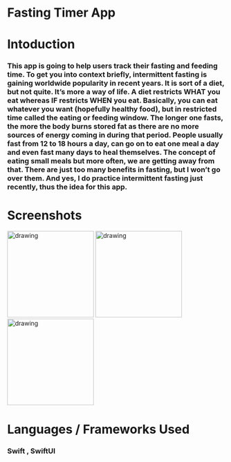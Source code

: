# Fasting Timer App

# Intoduction
### This app is going to help users track their fasting and feeding time. To get you into context briefly, intermittent fasting is gaining worldwide popularity in recent years. It is sort of a diet, but not quite. It’s more a way of life. A diet restricts WHAT you eat whereas IF restricts WHEN you eat. Basically, you can eat whatever you want (hopefully healthy food), but in restricted time called the eating or feeding window. The longer one fasts, the more the body burns stored fat as there are no more sources of energy coming in during that period. People usually fast from 12 to 18 hours a day, can go on to eat one meal a day and even fast many days to heal themselves. The concept of eating small meals but more often, we are getting away from that. There are just too many benefits in fasting, but I won’t go over them. And yes, I do practice intermittent fasting just recently, thus the idea for this app.

# Screenshots


<img src="https://github.com/ibrahimhmd/FastingTimerApp/assets/46127624/a4c0d976-79aa-4c84-b26e-4b9373f505ea" alt="drawing" width="200" hight= "300"/>

<img src="https://github.com/ibrahimhmd/FastingTimerApp/assets/46127624/dd10094d-6387-429e-aba2-548963daa4e6" alt="drawing" width="200" hight= "300"/>

<img src="https://github.com/ibrahimhmd/FastingTimerApp/assets/46127624/ac8016a9-8d8d-4723-bc7f-216b1ddf7851" alt="drawing" width="200" hight= "300"/>

# Languages / Frameworks Used
### Swift , SwiftUI

